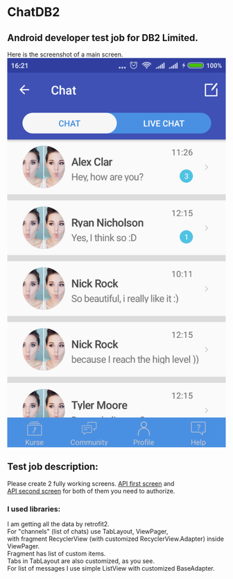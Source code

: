 # ChatDB2
## Android developer test job for DB2 Limited.
Here is the screenshot of a main screen.
![Alt text](/screenshot.png "Channels screen")
## Test job description:
Please create 2 fully working screens.
[API first screen](https://iostest.db2dev.com/api/chat/channels/) and  
[API second screen](https://iostest.db2dev.com/api/chat/channels/1/messages/)
for both of them you need to authorize.<br />
### I used libraries:
I am getting all the data by retrofit2.<br /> 
For "channels" (list of chats) use TabLayout, ViewPager, <br />
with fragment RecyclerView (with customized RecyclerView.Adapter) inside ViewPager.<br />
Fragment has list of custom items.<br />
Tabs in TabLayout are also customized, as you see.<br />
For list of messages I use simple ListView with customized BaseAdapter.<br />
